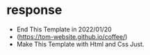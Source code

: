 # response
- End This Template in 2022/01/20
- (https://tom-website.github.io/coffee/)
- Make This Template with Html and Css Just.
